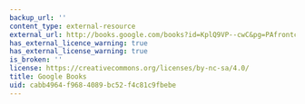 ```yaml
---
backup_url: ''
content_type: external-resource
external_url: http://books.google.com/books?id=KplQ9VP--cwC&pg=PAfrontcover
has_external_licence_warning: true
has_external_license_warning: true
is_broken: ''
license: https://creativecommons.org/licenses/by-nc-sa/4.0/
title: Google Books
uid: cabb4964-f968-4089-bc52-f4c81c9fbebe
---
```

